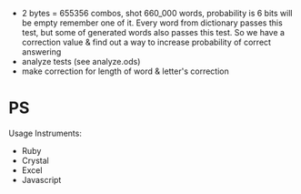 * 2 bytes = 655356 combos, shot 660_000 words, probability is 6 bits will be empty
remember one of it. Every word from dictionary passes this test, but some of generated words
also passes this test. So we have a correction value & find out a way to  increase probability of correct answering
* analyze tests (see analyze.ods)
* make correction for length of word & letter's correction 


# PS 
Usage Instruments: 
- Ruby
- Crystal
- Excel
- Javascript

